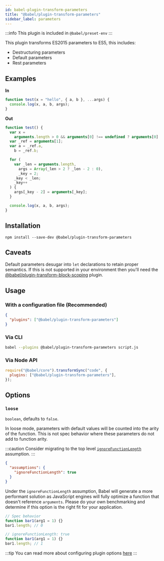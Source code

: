 ```yaml
---
id: babel-plugin-transform-parameters
title: "@babel/plugin-transform-parameters"
sidebar_label: parameters
---
```


:::info
This plugin is included in `@babel/preset-env`
:::

This plugin transforms ES2015 parameters to ES5, this includes:

- Destructuring parameters
- Default parameters
- Rest parameters

## Examples

**In**

```js title="JavaScript"
function test(x = "hello", { a, b }, ...args) {
  console.log(x, a, b, args);
}
```

**Out**

```js title="JavaScript"
function test() {
  var x =
    arguments.length > 0 && arguments[0] !== undefined ? arguments[0] : "hello";
  var _ref = arguments[1];
  var a = _ref.a,
    b = _ref.b;

  for (
    var _len = arguments.length,
      args = Array(_len > 2 ? _len - 2 : 0),
      _key = 2;
    _key < _len;
    _key++
  ) {
    args[_key - 2] = arguments[_key];
  }

  console.log(x, a, b, args);
}
```

## Installation

```shell npm2yarn
npm install --save-dev @babel/plugin-transform-parameters
```

## Caveats

Default parameters desugar into `let` declarations to retain proper semantics. If this is
not supported in your environment then you'll need the
[@babel/plugin-transform-block-scoping](plugin-transform-block-scoping.md) plugin.

## Usage

### With a configuration file (Recommended)

```json title="babel.config.json"
{
  "plugins": ["@babel/plugin-transform-parameters"]
}
```

### Via CLI

```sh title="Shell"
babel --plugins @babel/plugin-transform-parameters script.js
```

### Via Node API

```js title="JavaScript"
require("@babel/core").transformSync("code", {
  plugins: ["@babel/plugin-transform-parameters"],
});
```

## Options

### `loose`

`boolean`, defaults to `false`.

In loose mode, parameters with default values will be counted into the arity of the function. This is not spec behavior where these parameters do not add to function arity.

:::caution
Consider migrating to the top level [`ignoreFunctionLength`](assumptions.md#ignorefunctionlength) assumption.
:::

```json title="babel.config.json"
{
  "assumptions": {
    "ignoreFunctionLength": true
  }
}
```

Under the `ignoreFunctionLength` assumption, Babel will generate a more performant solution as JavaScript engines will fully optimize a function that doesn't reference `arguments`. Please do your own benchmarking and determine if this option is the right fit for your application.

```js title="JavaScript"
// Spec behavior
function bar1(arg1 = 1) {}
bar1.length; // 0

// ignoreFunctionLength: true
function bar1(arg1 = 1) {}
bar1.length; // 1
```

:::tip
You can read more about configuring plugin options [here](https://babeljs.io/docs/en/plugins#plugin-options)
:::
